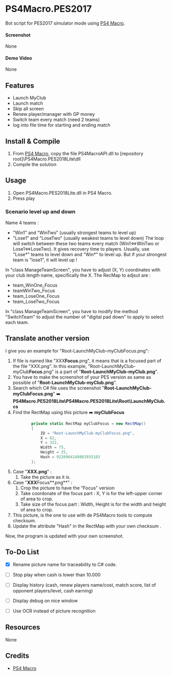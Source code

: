 ﻿# PS4Macro.PES2017

Bot script for PES2017 simulator mode using [PS4 Macro](https://github.com/komefai/PS4Macro).

#### Screenshot

None

#### Demo Video

None

## Features

- Launch MyClub
- Launch match
- Skip all screen
- Renew player/manager with GP money
- Switch team every match (need 2 teams)
- log into file time for starting and ending match

## Install & Compile
1. From [PS4 Macro](https://github.com/komefai/PS4Macro), copy the file PS4MacroAPI.dll to [repository root]\PS4Macro.PES2018Lite\dll
2. Compile the solution

## Usage

1. Open PS4Macro.PES2018Lite.dll in PS4 Macro.
2. Press play

### Scenario level up and down

Name 4 teams :
- "Win1" and "WinTwo" (usually strongest teams to level up)
- "Lose1" and "LoseTwo" (usually weakest teams to level down)
The loop will switch between these two teams every match (Win1<=>WinTwo or Lose1<=>LoseTwo). It gives recovery time to players. Usually, use "Lose*" teams to level down and "Win*" to level up. But if your strongest team is "lose1", it will level up !

In "class ManageTeamScreen", you have to adjust (X, Y) coordinates with your club length name, specifically the X. The RecMap to adjsut are :
- team_WinOne_Focus
- teamWinTwo_Focus
- team_LoseOne_Focus
- team_LoseTwo_Focus

In "class ManageTeamScreen", you have to modify the method "SwitchTeam" to adjust the number of "digital pad down" to apply to select each team.

## Translate another version

I give you an example for "Root-LaunchMyClub-myClubFocus.png":

1. If file is named like "XXX**Focus**.png", it means that is a focused part of the file "XXX.png". In this example, "Root-LaunchMyClub-myClub**Focus**.png" is a part of "**Root-LaunchMyClub-myClub.png**".
1. You have to make the screenshot of your PES version as same as possible of "**Root-LaunchMyClub-myClub.png**".
1. Search which C# file uses the screenshot "**Root-LaunchMyClub-myClubFocus.png**" :arrow_right: **PS4Macro.PES2018Lite\PS4Macro.PES2018Lite\Root\LaunchMyClub.cs**
1. Find the RectMap using this picture :arrow_right: **myClubFocus**
    ```csharp
            private static RectMap myClubFocus = new RectMap()
            {
                ID = "Root-LaunchMyClub-myClubFocus.png",
                X = 62,
                Y = 322,
                Width = 75,
                Height = 25,
                Hash = 9220964140883935103
            };
    ```
1. Case "**XXX.png**" :
    1. Take the picture as it is.
1. Case "**XXX**Focus**.png**" :
    1. Crop the picture to have the "Focus" version
    1. Take coordonate of the focus part : X, Y is for the left-upper corner of area to crop.
    1. Take size of the focus part : Width, Height is for the width and height of area to crop.
1. This picture, is the one to use with de PS4Macro tools to compute checksum.
1. Update the attribute "Hash" in the RectMap with your own checksum .

Now, the program is updated with your own screenshot.

## To-Do List

- [x] Rename picture name for traceability to C# code.
- [ ] Stop play when cash is lower than 10.000
- [ ] Display history (cash, renew players name/cost, match score, list of opponent players/level, cash earning)
- [ ] Display debug on nice window
- [ ] Use OCR instead of picture recognition


## Resources

None

## Credits

- [PS4 Macro](https://github.com/komefai/PS4Macro)
